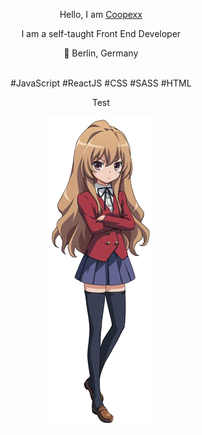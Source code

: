 <div align="center">
    <p>Hello, I am <a href="https://github.com/Coopexx/">Coopexx</a></p>  
    <p>I am a self-taught Front End Developer</p>  
    <p>📍 Berlin, Germany</p>  
    <br>
    <a>#JavaScript #ReactJS #CSS #SASS #HTML</p>  
    <p>Test</p>
    <img src="https://github.com/Coopexx/Coopexx/blob/main/image.png">
</div>
